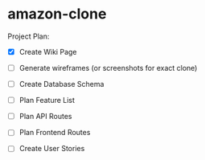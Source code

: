 # amazon-clone

Project Plan:

- [x] Create Wiki Page
- [ ] Generate wireframes (or screenshots for exact clone)
- [ ] Create Database Schema
- [ ] Plan Feature List
- [ ] Plan API Routes
- [ ] Plan Frontend Routes
- [ ] Create User Stories

